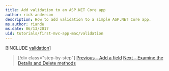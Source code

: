 ```yaml
---
title: Add validation to an ASP.NET Core app
author: rick-anderson
description: How to add validation to a simple ASP.NET Core app.
ms.author: riande
ms.date: 06/13/2017
uid: tutorials/first-mvc-app-mac/validation
---
```


[!INCLUDE [validation](../../includes/mvc-intro/validation.md)]

> [!div class="step-by-step"]
> [Previous - Add a field](new-field.md)
> [Next - Examine the Details and Delete methods](xref:tutorials/first-mvc-app/details)


